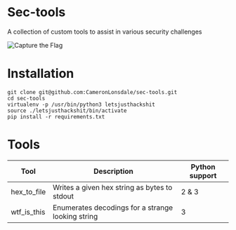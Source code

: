 # Sec-tools
A collection of custom tools to assist in various security challenges

![Capture the Flag](https://i.memecaptain.com/gend_images/KlaO_w.jpg)

# Installation
```
git clone git@github.com:CameronLonsdale/sec-tools.git
cd sec-tools
virtualenv -p /usr/bin/python3 letsjusthackshit
source ./letsjusthackshit/bin/activate
pip install -r requirements.txt
```

# Tools

Tool         | Description                                       | Python support
------------ | ------------------------------------------------- | --------------
hex_to_file  | Writes a given hex string as bytes to stdout      | 2 & 3
wtf_is_this  | Enumerates decodings for a strange looking string | 3
